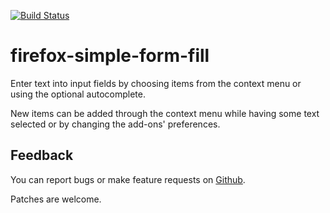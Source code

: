 [![Build Status](https://travis-ci.org/sblask/firefox-simple-form-fill.svg?branch=master)](https://travis-ci.org/sblask/firefox-simple-form-fill)

firefox-simple-form-fill
========================
Enter text into input fields by choosing items from the context menu or
using the optional autocomplete.

New items can be added through the context menu while having some text selected
or by changing the add-ons' preferences.

Feedback
--------

You can report bugs or make feature requests on
[Github](https://github.com/sblask/firefox-simple-form-fill).

Patches are welcome.
